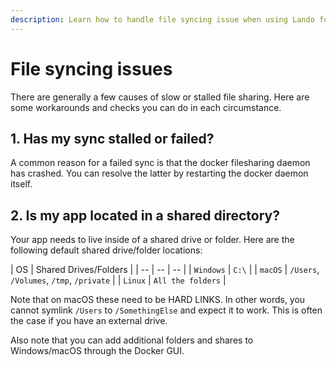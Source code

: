 ```yaml
---
description: Learn how to handle file syncing issue when using Lando for local development.
---
```


# File syncing issues

There are generally a few causes of slow or stalled file sharing. Here are some workarounds and checks you can do in each circumstance.

## 1. Has my sync stalled or failed?

A common reason for a failed sync is that the docker filesharing daemon has crashed. You can resolve the latter by restarting the docker daemon itself.

## 2. Is my app located in a shared directory?

Your app needs to live inside of a shared drive or folder. Here are the following default shared drive/folder locations:

| OS | Shared Drives/Folders |
| -- | -- | -- |
| `Windows` | `C:\`  |
| `macOS` | `/Users`, `/Volumes`, `/tmp`, `/private` |
| `Linux` | `All the folders` |

Note that on macOS these need to be HARD LINKS. In other words, you cannot symlink `/Users` to `/SomethingElse` and expect it to work. This is often the case if you have an external drive.

Also note that you can add additional folders and shares to Windows/macOS through the Docker GUI.
